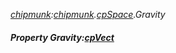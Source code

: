 _[chipmunk](../../modules/chipmunk/chipmunk-module.md):[chipmunk](../../modules/chipmunk/chipmunk-module.md).[cpSpace](../../modules/chipmunk/chipmunk-cpspace.md).Gravity_
##### Property Gravity:[cpVect](../../modules/chipmunk/chipmunk-cpvect.md)
